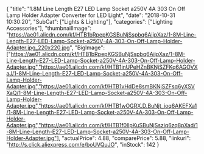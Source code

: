 {
	"title": "1.8M Line Length E27 LED Lamp Socket a250V 4A 303 On Off Lamp Holder Adapter Converter for LED Light",
	"date": "2018-10-31 10:30:20",
	"SubCat": ["Lights & Lighting"],
	"categories": ["Lighting Accessories"],
	"thumbnailImage": "https://ae01.alicdn.com/kf/HTB1bRpepKGSBuNjSspbq6AiipXaz/1-8M-Line-Length-E27-LED-Lamp-Socket-a250V-4A-303-On-Off-Lamp-Holder-Adapter.jpg_220x220.jpg",
	"BigImage": ["https://ae01.alicdn.com/kf/HTB1bRpepKGSBuNjSspbq6AiipXaz/1-8M-Line-Length-E27-LED-Lamp-Socket-a250V-4A-303-On-Off-Lamp-Holder-Adapter.jpg","https://ae01.alicdn.com/kf/HTB1inUPeHZnBKNjSZFKq6AGOVXaJ/1-8M-Line-Length-E27-LED-Lamp-Socket-a250V-4A-303-On-Off-Lamp-Holder-Adapter.jpg","https://ae01.alicdn.com/kf/HTB1vHdDe8smBKNjSZFsq6yXSVXaQ/1-8M-Line-Length-E27-LED-Lamp-Socket-a250V-4A-303-On-Off-Lamp-Holder-Adapter.jpg","https://ae01.alicdn.com/kf/HTB1wOGRX.D.BuNjt_ioq6AKEFXa1/1-8M-Line-Length-E27-LED-Lamp-Socket-a250V-4A-303-On-Off-Lamp-Holder-Adapter.jpg","https://ae01.alicdn.com/kf/HTB1f0llpKuSBuNjSsziq6zq8pXad/1-8M-Line-Length-E27-LED-Lamp-Socket-a250V-4A-303-On-Off-Lamp-Holder-Adapter.jpg"],
	"actualPrice": 4.88,
	"comparePrice": 5.88,
	"linkurl": "http://s.click.aliexpress.com/e/boUVQuJO",
	"inStock": 142
}
